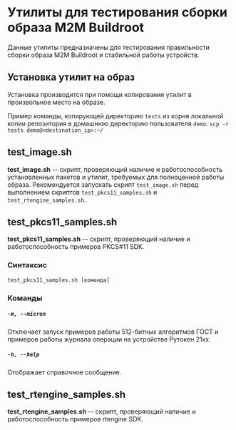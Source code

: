 # Утилиты для тестирования сборки образа M2M Buildroot

Данные утилиты предназначены для тестирования правильности сборки образа M2M Buildroot и стабильной работы устройств.

## Установка утилит на образ

Установка производится при помощи копирования утилит в произвольное место на образе.

Пример команды, копирующей директорию `tests` из корня локальной копии репозитория в домашнюю директорию пользователя `demo`:
`scp -r tests demo@<destination_ip>:~/`

## test_image.sh

**test_image.sh** -- скрипт, проверяющий наличие и работоспособность установленных пакетов и утилит, требуемых для полноценной работы образа. Рекомендуется запускать скрипт `test_image.sh` перед выполнением скриптов `test_pkcs11_samples.sh` и `test_rtengine_samples.sh`.

## test_pkcs11_samples.sh

**test_pkcs11_samples.sh** -- скрипт, проверяющий наличие и работоспособность примеров PKCS#11 SDK.

### Синтаксис

`test_pkcs11_samples.sh [команда]`

### Команды

##### `-m, --micron`

Отключает запуск примеров работы 512-битных алгоритмов ГОСТ и примеров работы журнала операции на устройстве Рутокен 21xx.

##### `-h, --help`

Отображает справочное сообщение.

## test_rtengine_samples.sh

**test_rtengine_samples.sh** -- скрипт, проверяющий наличие и работоспособность примеров rtengine SDK.